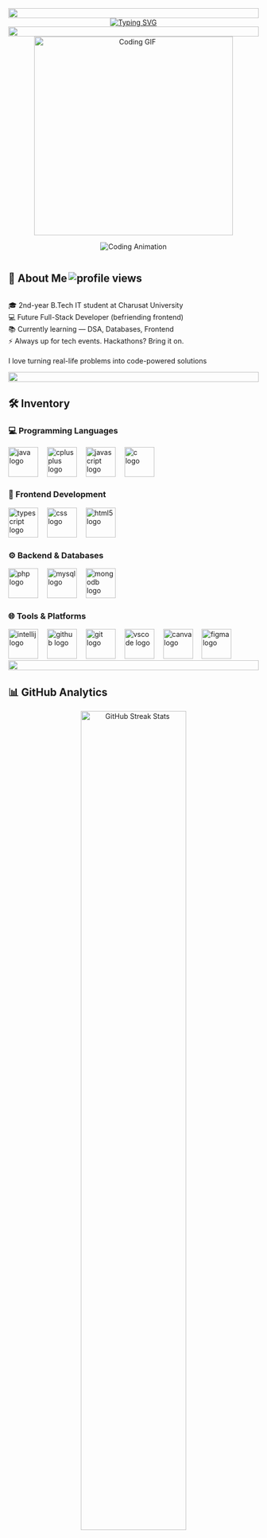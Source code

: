 <div align="center">
  <img src="https://i.imgur.com/dBaSKWF.gif" height="20" width="100%">
</div>

<!-- Typing SVG -->
<div align="center">
  <a href="https://git.io/typing-svg"><img src="https://readme-typing-svg.herokuapp.com?font=Fira+Code&pause=1000&color=00FFFF&center=true&vCenter=true&width=435&lines=%F0%9F%91%8B+Hey+there%2C+I'm+Jinay+Shah!;Future+Full-Stack+Developer;Professional+Night+Owl;Hopefully+a+Future+World+Traveller" alt="Typing SVG" /></a>
</div>

<div align="center">
  <img src="https://i.imgur.com/dBaSKWF.gif" height="20" width="100%">
</div>

<!-- Centered GIF -->
<div align="center">
  <img src="https://media.giphy.com/media/v1.Y2lkPTc5MGI3NjExZHN6aTh5bnFxbTY1Nnlsd2F6ZGZqYmphbDdvZDhheHB4bGNqenR2aiZlcD12MV9naWZzX3NlYXJjaCZjdD1n/vzO0Vc8b2VBLi/giphy.gif" 
       alt="Coding GIF" 
       width="400" 
       height="auto" />
</div>

<p align="center">
  <img src="https://user-images.githubusercontent.com/74038190/212284100-561aa473-3905-4a80-b561-0d28506553ee.gif" alt="Coding Animation" />
</p>



<!-- About Me -->
<div style="display: flex; justify-content: space-between; align-items: center;">
  <h2 align="left">🚀 About Me <img align="right" src="https://komarev.com/ghpvc/?username=JINAY2910&label=Profile%20Views&color=blueviolet&style=flat-square" alt="profile views" /></h2>
</div>

<p align="left">
🎓 2nd-year B.Tech IT student at Charusat University<br>
💻 Future Full-Stack Developer (befriending frontend)<br>
📚 Currently learning — DSA, Databases, Frontend<br>
⚡ Always up for tech events. Hackathons? Bring it on.<br><br>
I love turning real-life problems into code-powered solutions
</p>

<div align="center">
  <img src="https://i.imgur.com/dBaSKWF.gif" height="20" width="100%">
</div>

<!-- Tech Stack -->
<h2 align="left">🛠️ Inventory</h2>

<h3 align="left">💻 Programming Languages</h3>
<div align="left">
  <img src="https://cdn.jsdelivr.net/gh/devicons/devicon/icons/java/java-original.svg" height="60" alt="java logo" />
  <img width="10" />
  <img src="https://cdn.jsdelivr.net/gh/devicons/devicon/icons/cplusplus/cplusplus-original.svg" height="60" alt="cplusplus logo" />
  <img width="10" />
  <img src="https://cdn.jsdelivr.net/gh/devicons/devicon/icons/javascript/javascript-original.svg" height="60" alt="javascript logo" />
  <img width="10" />
  <img src="https://skillicons.dev/icons?i=c" height="60" alt="c logo" />
</div>

<h3 align="left">🎨 Frontend Development</h3>
<div align="left">
  <img src="https://cdn.jsdelivr.net/gh/devicons/devicon/icons/typescript/typescript-original.svg" height="60" alt="typescript logo" />
  <img width="10" />
  <img src="https://cdn.jsdelivr.net/gh/devicons/devicon/icons/css3/css3-original.svg" height="60" alt="css logo" />
  <img width="10" />
  <img src="https://cdn.jsdelivr.net/gh/devicons/devicon/icons/html5/html5-original.svg" height="60" alt="html5 logo" />
</div>

<h3 align="left">⚙️ Backend & Databases</h3>
<div align="left">
  <img src="https://cdn.jsdelivr.net/gh/devicons/devicon/icons/php/php-original.svg" height="60" alt="php logo" />
  <img width="10" />
  <img src="https://cdn.jsdelivr.net/gh/devicons/devicon/icons/mysql/mysql-original.svg" height="60" alt="mysql logo" />
  <img width="10" />
  <img src="https://cdn.jsdelivr.net/gh/devicons/devicon/icons/mongodb/mongodb-original.svg" height="60" alt="mongodb logo" />
</div>

<h3 align="left">🌐 Tools & Platforms</h3>
<div align="left">
  <img src="https://cdn.jsdelivr.net/gh/devicons/devicon/icons/intellij/intellij-original.svg" height="60" alt="intellij logo" />
  <img width="10" />
  <img src="https://skillicons.dev/icons?i=github" height="60" alt="github logo" />
  <img width="10" />
  <img src="https://cdn.jsdelivr.net/gh/devicons/devicon/icons/git/git-original.svg" height="60" alt="git logo" />
  <img width="10" />
  <img src="https://cdn.jsdelivr.net/gh/devicons/devicon/icons/vscode/vscode-original.svg" height="60" alt="vscode logo" />
  <img width="10" />
  <img src="https://cdn.jsdelivr.net/gh/devicons/devicon/icons/canva/canva-original.svg" height="60" alt="canva logo" />
  <img width="10" />
  <img src="https://cdn.jsdelivr.net/gh/devicons/devicon/icons/figma/figma-original.svg" height="60" alt="figma logo" />
</div>

<div align="center">
  <img src="https://i.imgur.com/dBaSKWF.gif" height="20" width="100%">
</div>

<!-- GitHub Stats -->
<h2 align="left">📊 GitHub Analytics</h2>

<!-- Streak Stats -->
<div align="center">
  <img src="https://streak-stats.demolab.com?user=JINAY2910&theme=tokyonight&hide_border=false&border_radius=10" width="65%" alt="GitHub Streak Stats" />
</div>

<br>

<!-- Overall Stats -->
<div align="center">
  <img src="https://github-readme-stats.vercel.app/api?username=JINAY2910&show_icons=true&include_all_commits=true&count_private=true&theme=tokyonight&hide_border=false&border_radius=10" width="65%" alt="GitHub Stats" />
</div>

<br>

<!-- Top Languages -->
<div align="center">
  <img src="https://github-readme-stats.vercel.app/api/top-langs?username=JINAY2910&layout=compact&langs_count=8&theme=tokyonight&hide_border=false&border_radius=10" width="65%" alt="Top Languages" />
</div>

<br>
<p align="center">📈 Still leveling up — consistency beats perfection, one commit at a time! 💪</p>
   
<div align="center">
  <img src="https://i.imgur.com/dBaSKWF.gif" height="20" width="100%">
</div>

<!-- Social Links -->
<div align="center">
  <a href="https://www.linkedin.com/in/jinay-shah-a7a842320/">
    <img src="https://img.shields.io/badge/LinkedIn-0077B5?style=for-the-badge&logo=linkedin&logoColor=white" alt="LinkedIn" />
  </a>
  <a href="mailto:jinay2910@gmail.com">
    <img src="https://img.shields.io/badge/Gmail-D14836?style=for-the-badge&logo=gmail&logoColor=white" alt="Gmail" />
  </a>
  <a href="https://www.instagram.com/jinay2910/">
    <img src="https://img.shields.io/badge/Instagram-E4405F?style=for-the-badge&logo=instagram&logoColor=white" alt="Instagram" />
  </a>
</div>


<div align="center">
  <img src="https://i.imgur.com/dBaSKWF.gif" height="20" width="100%">
</div>

<!-- Thank You Line -->
<br>
<p align="center">Thanks for scrolling all the way down. You deserve a semicolon ;
<img src="https://capsule-render.vercel.app/api?type=waving&color=gradient&height=100&section=footer" />
</p>


